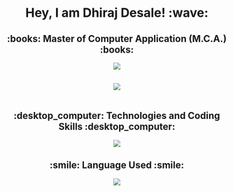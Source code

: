 

<h1 align="center">Hey, I am Dhiraj Desale! :wave:</h1>
<h2 align="center">:books: Master of Computer Application (M.C.A.) :books:</h2>

<p align="center">
  <a href="https://github.com/dhirajhdesale/">
    <img src="https://readme-typing-svg.herokuapp.com/?lines=Computer+Application+Student+Engineer;Java%20|%20%20Python%20|%20%20SQL%20|%20%20Shell%20Script;&center=true&width=550&height=40">
  </a>
</p>

<br>
<div align="center">
<img src="https://github-readme-stats.vercel.app/api?username=dhirajhdesale&show_icons=true&theme=chartreuse-dark">
</div>
<br>
<h2 align="center">:desktop_computer: Technologies and Coding Skills :desktop_computer:</h2>
<p align="center">
  <a href="https://github.com/dhirajhdesale/"><img src="https://readme-typing-svg.herokuapp.com?lines=Java%20|%20Python%20|+SQL%20|%20Shell Script+Git and GitHub|%20Latex;&center=true&width=550&height=40"></a>
</p>

<h2 align="center">:smile: Language Used :smile:</h2>
<div align="center"><img src="https://github-readme-stats.vercel.app/api/top-langs/?username=dhirajhdesale&layout=compact"></div>
